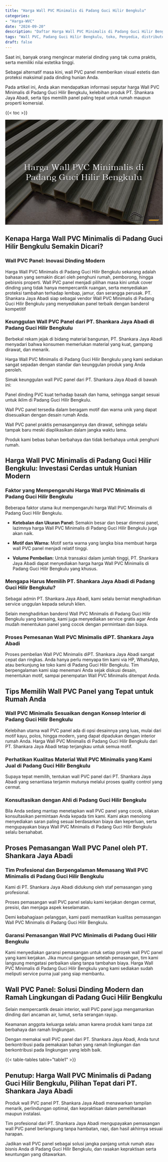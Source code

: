 ```yaml
---
title: "Harga Wall PVC Minimalis di Padang Guci Hilir Bengkulu"
categories: 
- "Harga-WVC"
date: "2024-09-20"
description: "Daftar Harga Wall PVC Minimalis di Padang Guci Hilir Bengkulu bagi hunian, perkantoran, dan ritel. Produk berkualitas, variasi motif, pilihan warna modern, beserta servis penempatan oleh teknisi berpengalaman dan kepastian resmi!|Layanan distribusi Wall PVC Minimalis di Padang Guci Hilir Bengkulu untuk kebutuhan hunian, kantor, maupun gerai, beserta panel unggulan dan pemasangan oleh tim ahli dan kepastian resmi.|Pilihan Wall PVC Minimalis di Padang Guci Hilir Bengkulu yang terbukti bagi hunian, kantor, dan gerai, bersama panel berkualitas dan pemasangan ditangani oleh teknisi profesional serta kepastian resmi.|Distribusi Wall PVC Minimalis di Padang Guci Hilir Bengkulu untuk tempat tinggal, kantor, serta gerai, dengan produk terbaik dan pemasangan ditangani oleh tenaga ahli ahli, lengkap beserta jaminan resmi.}"
tags: "Wall PVC, Padang Guci Hilir Bengkulu, toko, Penyedia, distributor"
draft: false
---
```


Saat ini, banyak orang mengincar material dinding yang tak cuma praktis, serta memiliki nilai estetika tinggi.

Sebagai alternatif masa kini, wall PVC panel memberikan visual estetis dan proteksi maksimal pada dinding hunian Anda.

Pada artikel ini, Anda akan mendapatkan informasi seputar harga Wall PVC Minimalis di Padang Guci Hilir Bengkulu, kelebihan produk PT. Shankara Jaya Abadi, serta tips memilih panel paling tepat untuk rumah maupun properti komersial.

{{< toc >}}

![Harga Wall PVC Minimalis di Padang Guci Hilir Bengkulu](/images/Harga-WVC/Harga-Wall-PVC-Minimalis-di-Padang-Guci-Hilir-Bengkulu.png)


## Kenapa Harga Wall PVC Minimalis di Padang Guci Hilir Bengkulu Semakin Dicari?

### Wall PVC Panel: Inovasi Dinding Modern

Harga Wall PVC Minimalis di Padang Guci Hilir Bengkulu sekarang adalah bahasan yang semakin dicari oleh penghuni rumah, pemborong, hingga pebisnis properti. Wall PVC panel menjadi pilihan masa kini untuk cover dinding yang tidak hanya mempercantik ruangan, serta menyediakan proteksi tambahan terhadap lembap, jamur, dan serangga perusak. PT. Shankara Jaya Abadi siap sebagai vendor Wall PVC Minimalis di Padang Guci Hilir Bengkulu yang menyediakan panel terbaik dengan banderol kompetitif

### Keunggulan Wall PVC Panel dari PT. Shankara Jaya Abadi di Padang Guci Hilir Bengkulu

Berbekal rekam jejak di bidang material bangunan, PT. Shankara Jaya Abadi menyadari bahwa konsumen memerlukan material yang kuat, gampang dirawat, dan menarik.

Harga Wall PVC Minimalis di Padang Guci Hilir Bengkulu yang kami sediakan sangat sepadan dengan standar dan keunggulan produk yang Anda peroleh.

Simak keunggulan wall PVC panel dari PT. Shankara Jaya Abadi di bawah ini:

Panel dinding PVC kuat terhadap basah dan hama, sehingga sangat sesuai untuk iklim di Padang Guci Hilir Bengkulu.

Wall PVC panel tersedia dalam beragam motif dan warna unik yang dapat disesuaikan dengan desain rumah Anda.

Wall PVC panel praktis pemasangannya dan dirawat, sehingga selalu tampak baru meski diaplikasikan dalam jangka waktu lama.

Produk kami bebas bahan berbahaya dan tidak berbahaya untuk penghuni rumah.

## Harga Wall PVC Minimalis di Padang Guci Hilir Bengkulu: Investasi Cerdas untuk Hunian Modern

### Faktor yang Mempengaruhi Harga Wall PVC Minimalis di Padang Guci Hilir Bengkulu

Beberapa faktor utama ikut mempengaruhi harga Wall PVC Minimalis di Padang Guci Hilir Bengkulu.

- **Ketebalan dan Ukuran Panel:** Semakin besar dan besar dimensi panel, lazimnya harga Wall PVC Minimalis di Padang Guci Hilir Bengkulu juga akan naik.

- **Motif dan Warna:** Motif serta warna yang langka bisa membuat harga wall PVC panel menjadi relatif tinggi.

- **Volume Pembelian:** Untuk transaksi dalam jumlah tinggi, PT. Shankara Jaya Abadi dapat menyediakan harga harga Wall PVC Minimalis di Padang Guci Hilir Bengkulu yang khusus.

### Mengapa Harus Memilih PT. Shankara Jaya Abadi di Padang Guci Hilir Bengkulu?

Sebagai admin PT. Shankara Jaya Abadi, kami selalu berniat menghadirkan service unggulan kepada seluruh klien.

Selain menghadirkan banderol Wall PVC Minimalis di Padang Guci Hilir Bengkulu yang bersaing, kami juga menyediakan service gratis agar Anda mudah menentukan panel yang cocok dengan permintaan dan biaya.

### Proses Pemesanan Wall PVC Minimalis diPT. Shankara Jaya Abadi

Proses pembelian Wall PVC Minimalis diPT. Shankara Jaya Abadi sangat cepat dan ringkas. Anda hanya perlu menyapa tim kami via HP, WhatsApp, atau berkunjung ke toko kami di Padang Guci Hilir Bengkulu. Tim berpengalaman kami siap menemani Anda sejak diskusi desain, menentukan motif, sampai penempatan Wall PVC Minimalis ditempat Anda.

## Tips Memilih Wall PVC Panel yang Tepat untuk Rumah Anda

### Wall PVC Minimalis Sesuaikan dengan Konsep Interior di Padang Guci Hilir Bengkulu

Kelebihan utama wall PVC panel ada di opsi desainnya yang luas, mulai dari motif kayu, polos, hingga modern, yang dapat dipadukan dengan interior rumah Anda. Harga Wall PVC Minimalis di Padang Guci Hilir Bengkulu dari PT. Shankara Jaya Abadi tetap terjangkau untuk semua motif.

### Perhatikan Kualitas Material Wall PVC Minimalis yang Kami Jual di Padang Guci Hilir Bengkulu

Supaya tepat memilih, tentukan wall PVC panel dari PT. Shankara Jaya Abadi yang senantiasa terjamin mutunya melalui proses quality control yang cermat.

### Konsultasikan dengan Ahli di Padang Guci Hilir Bengkulu

Bila Anda sedang mantap menetapkan wall PVC panel yang cocok, silakan konsultasikan permintaan Anda kepada tim kami. Kami akan menolong menyediakan saran paling sesuai berdasarkan biaya dan keperluan, serta mengupayakan biaya Wall PVC Minimalis di Padang Guci Hilir Bengkulu selalu bersahabat.

## Proses Pemasangan Wall PVC Panel oleh PT. Shankara Jaya Abadi

### Tim Profesional dan Berpengalaman Memasang Wall PVC Minimalis di Padang Guci Hilir Bengkulu

Kami di PT. Shankara Jaya Abadi didukung oleh staf pemasangan yang profesional.

Proses pemasangan wall PVC panel selalu kami kerjakan dengan cermat, presisi, dan menjaga aspek keselamatan.

Demi kebahagiaan pelanggan, kami pasti memastikan kualitas pemasangan Wall PVC Minimalis di Padang Guci Hilir Bengkulu.

### Garansi Pemasangan Wall PVC Minimalis di Padang Guci Hilir Bengkulu

Kami menyediakan garansi pemasangan untuk setiap proyek wall PVC panel yang kami kerjakan. Jika muncul gangguan setelah pemasangan, tim kami langsung mengatasi perbaikan ulang tanpa tambahan biaya. Harga Wall PVC Minimalis di Padang Guci Hilir Bengkulu yang kami sediakan sudah meliputi service purna jual yang siap membantu.

## Wall PVC Panel: Solusi Dinding Modern dan Ramah Lingkungan di Padang Guci Hilir Bengkulu

Selain mempercantik desain interior, wall PVC panel juga mengamankan dinding dari ancaman air, lumut, serta serangan rayap.

Keamanan anggota keluarga selalu aman karena produk kami tanpa zat berbahaya dan ramah lingkungan.

Dengan memakai wall PVC panel dari PT. Shankara Jaya Abadi, Anda turut berkontribusi pada pemakaian bahan yang ramah lingkungan dan berkontribusi pada lingkungan yang lebih baik.

{{< table-tables table="table1" >}}

## Penutup: Harga Wall PVC Minimalis di Padang Guci Hilir Bengkulu, Pilihan Tepat dari PT. Shankara Jaya Abadi

Produk wall PVC panel PT. Shankara Jaya Abadi menawarkan tampilan menarik, perlindungan optimal, dan kepraktisan dalam pemeliharaan maupun instalasi.

Tim profesional dari PT. Shankara Jaya Abadi mengupayakan pemasangan wall PVC panel berlangsung tanpa hambatan, rapi, dan hasil akhirnya sesuai harapan.

Jadikan wall PVC panel sebagai solusi jangka panjang untuk rumah atau bisnis Anda di Padang Guci Hilir Bengkulu, dan rasakan kepraktisan serta keuntungan yang ditawarkan.